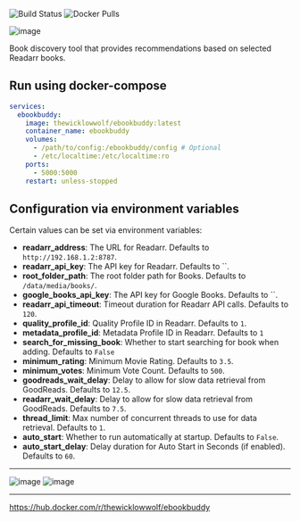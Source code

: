 ![Build Status](https://github.com/TheWicklowWolf/ebookbuddy/actions/workflows/main.yml/badge.svg)
![Docker Pulls](https://img.shields.io/docker/pulls/thewicklowwolf/ebookbuddy.svg)



<img src="/src/static/ebookbuddy.png" alt="image">


Book discovery tool that provides recommendations based on selected Readarr books. 


## Run using docker-compose

```yaml
services:
  ebookbuddy:
    image: thewicklowwolf/ebookbuddy:latest
    container_name: ebookbuddy
    volumes:
      - /path/to/config:/ebookbuddy/config # Optional
      - /etc/localtime:/etc/localtime:ro
    ports:
      - 5000:5000
    restart: unless-stopped
```

## Configuration via environment variables

Certain values can be set via environment variables:

* __readarr_address__: The URL for Readarr. Defaults to `http://192.168.1.2:8787`.
* __readarr_api_key__: The API key for Readarr. Defaults to ``.
* __root_folder_path__: The root folder path for Books. Defaults to `/data/media/books/`.
* __google_books_api_key__: The API key for Google Books. Defaults to ``.
* __readarr_api_timeout__: Timeout duration for Readarr API calls. Defaults to `120`.
* __quality_profile_id__: Quality Profile ID in Readarr. Defaults to `1`.
* __metadata_profile_id__: Metadata Profile ID in Readarr. Defaults to `1`
* __search_for_missing_book__: Whether to start searching for book when adding. Defaults to `False`
* __minimum_rating__: Minimum Movie Rating. Defaults to `3.5`.
* __minimum_votes__: Minimum Vote Count. Defaults to `500`.
* __goodreads_wait_delay__: Delay to allow for slow data retrieval from GoodReads. Defaults to `12.5`.
* __readarr_wait_delay__: Delay to allow for slow data retrieval from GoodReads. Defaults to `7.5`.
* __thread_limit__: Max number of concurrent threads to use for data retrieval. Defaults to `1`.
* __auto_start__: Whether to run automatically at startup. Defaults to `False`.
* __auto_start_delay__: Delay duration for Auto Start in Seconds (if enabled). Defaults to `60`.

---


<img src="/src/static/light.png" alt="image">



<img src="/src/static/dark.png" alt="image">

---

https://hub.docker.com/r/thewicklowwolf/ebookbuddy
